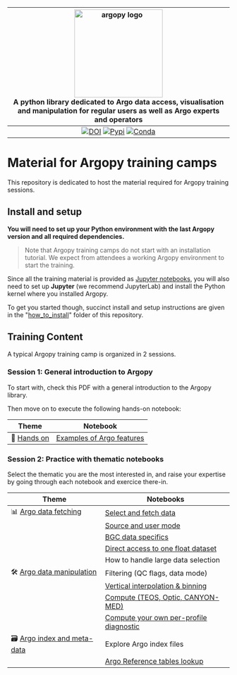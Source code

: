 | <img src="https://raw.githubusercontent.com/euroargodev/argopy/master/docs/_static/argopy_logo_long.png" alt="argopy logo" width="200"/><br>A python library dedicated to Argo data access, visualisation and manipulation for regular users as well as Argo experts and operators | 
|:----------------------------------------------------------------------------------------------------------------------------------------------------------------------------------------------------------------------------------------------------------------------------------:|
|                                                                     [![DOI][joss-badge]][joss-link] [![Pypi][pip-badge]][pip-link] [![Conda][conda-badge]][conda-link]                                                                     |

[joss-badge]: https://img.shields.io/badge/DOI-10.21105%2Fjoss.02425-brightgreen
[joss-link]: https://dx.doi.org/10.21105/joss.02425
[ci-badge]: https://github.com/euroargodev/argopy/actions/workflows/pytests.yml/badge.svg
[cov-badge]: https://codecov.io/gh/euroargodev/argopy/branch/master/graph/badge.svg
[cov-link]: https://codecov.io/gh/euroargodev/argopy
[rtd-badge]: https://img.shields.io/readthedocs/argopy?logo=readthedocs
[rtd-link]: https://argopy.readthedocs.io/en/latest/?badge=latest
[pip-badge]: https://img.shields.io/pypi/v/argopy
[pip-link]: https://pypi.org/project/argopy/
[conda-badge]: https://img.shields.io/conda/vn/conda-forge/argopy?logo=anaconda
[conda-link]: https://anaconda.org/conda-forge/argopy
[ossf-badge]: https://www.bestpractices.dev/projects/5939/badge
[ossf-link]: https://www.bestpractices.dev/projects/5939

# Material for Argopy training camps

This repository is dedicated to host the material required for Argopy training sessions.

## Install and setup

**You will need to set up your Python environment with the last Argopy version and all required dependencies.**

> Note that Argopy training camps do not start with an installation tutorial. We expect from attendees a working Argopy environment to start the training.

Since all the training material is provided as [Jupyter notebooks](https://jupyter.org/install), you will also need to set up **Jupyter** (we recommend JupyterLab) and install the Python kernel where you installed Argopy.

To get you started though, succinct install and setup instructions are given in the "[how_to_install](./how_to_install)" folder of this repository.

## Training Content

A typical Argopy training camp is organized in 2 sessions.

### Session 1: General introduction to Argopy

To start with, check this PDF with a general introduction to the Argopy library.

Then move on to execute the following hands-on notebook:

| Theme                             | Notebook                                                                       | 
|-----------------------------------|--------------------------------------------------------------------------------|
| 🚀 [Hands on](notebooks/hands-on) | [Examples of Argo features](./notebooks/hands-on/argopy-getting-started.ipynb) |

### Session 2: Practice with thematic notebooks

Select the thematic you are the most interested in, and raise your expertise by going through each notebook and exercice there-in.

| Theme                                                            | Notebooks                                                                                                       |
|------------------------------------------------------------------|-----------------------------------------------------------------------------------------------------------------|
| 📊 [Argo data fetching](./notebooks/argo-data-fetching)          | [Select and fetch data](./notebooks/argo-data-fetching/select-and-fetch-data.ipynb)                             |
|                                                                  | [Source and user mode](./notebooks/argo-data-fetching/fetching-options.ipynb)                                   |
|                                                                  | [BGC data specifics](./notebooks/argo-data-fetching/bgc-specifics.ipynb)                                        |
|                                                                  | [Direct access to one float dataset](./notebooks/argo-data-fetching/direct-access-to-float-dataset.ipynb)       |
|                                                                  | How to handle large data selection                                                                              |
| 🛠️ [Argo data manipulation](./notebooks/argo-data-manipulation) | Filtering (QC flags, data mode)                                                                                 |
|                                                                  | [Vertical interpolation & binning](./notebooks/argo-data-manipulation/vertical-interpolation-and-binning.ipynb) |
|                                                                  | [Compute (TEOS, Optic, CANYON-MED)](./notebooks/argo-data-manipulation/compute.ipynb)                           |
|                                                                  | [Compute your own per-profile diagnostic](./notebooks/argo-data-manipulation/compute-custom.ipynb)              |
| 🗃️ [Argo index and meta-data](./notebooks/argo-index-meta-data) | Explore Argo index files                                                                                        |
|                                                                  | [Argo Reference tables lookup](./notebooks/argo-index-meta-data/argo-reference-tables.ipynb)                    |

